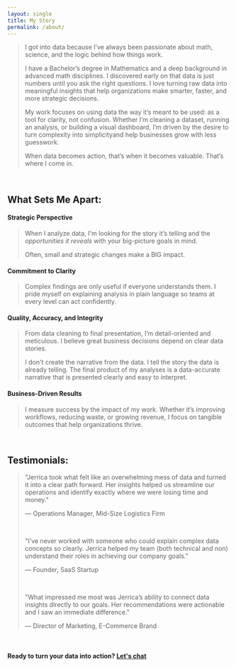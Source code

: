 ```yaml
---
layout: single
title: My Story
permalink: /about/
---
```


> I got into data because I’ve always been passionate about math, science, and the logic behind how things work.
>
> I have a Bachelor’s degree in Mathematics and a deep background in advanced math disciplines. I discovered early on that data is just numbers until you ask the right questions. I love turning raw data into meaningful insights that help organizations make smarter, faster, and more strategic decisions.
>
> My work focuses on using data the way it’s meant to be used: as a tool for clarity, not confusion. Whether I’m cleaning a dataset, running an analysis, or building a visual dashboard, I’m driven by the desire to turn complexity into simplicityand help businesses grow with less guesswork.
>
> When data becomes action, that’s when it becomes valuable. That’s where I come in.
> 

<br>

## What Sets Me Apart:

#### Strategic Perspective

> When I analyze data, I'm looking for the story it’s telling and the *opportunities it reveals* with your big-picture goals in mind.
>
> Often, small and strategic changes make a BIG impact.

#### Commitment to Clarity

> Complex findings are only useful if everyone understands them. I pride myself on explaining analysis in plain language so teams at every level can act confidently.
> 

#### Quality, Accuracy, and Integrity

> From data cleaning to final presentation, I’m detail-oriented and meticulous. I believe great business decisions depend on clear data stories.
>
> I don't create the narrative from the data. I tell the story the data is already telling. The final product of my analyses is a data-accurate narrative that is presented clearly and easy to interpret.
> 

#### Business-Driven Results

> I measure success by the impact of my work. Whether it’s improving workflows, reducing waste, or growing revenue, I focus on tangible outcomes that help organizations thrive.
> 

<br>

## Testimonials:

> "Jerrica took what felt like an overwhelming mess of data and turned it into a clear path forward. Her insights helped us streamline our operations and identify exactly where we were losing time and money."
>
> — Operations Manager, Mid-Size Logistics Firm
>
> <br>
>
> "I’ve never worked with someone who could explain complex data concepts so clearly. Jerrica helped my team (both technical and non) understand their roles in achieving our company goals."
>
> — Founder, SaaS Startup
>
> <br>
>
> "What impressed me most was Jerrica’s ability to connect data insights directly to our goals. Her recommendations were actionable and I saw an immediate difference."
>
> — Director of Marketing, E-Commerce Brand
> 
<br>

#### Ready to turn your data into action? [Let's chat](contact.md)

